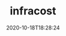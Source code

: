 ---
date: '2020-10-18T18:28:24'
draft: false
metadata:
  description: Cloud cost estimates for Terraform in your CLI and pull requests 💰📉
  homepage: https://infracost.io
  name: infracost
  owner:
    github_url: https://github.com/infracost
    login: infracost
    name: Infracost
    url: infracost.io
  url: https://github.com/aliscott/infracost
tags:
- terraform
- declarative-infra
title: infracost
type: tool
---